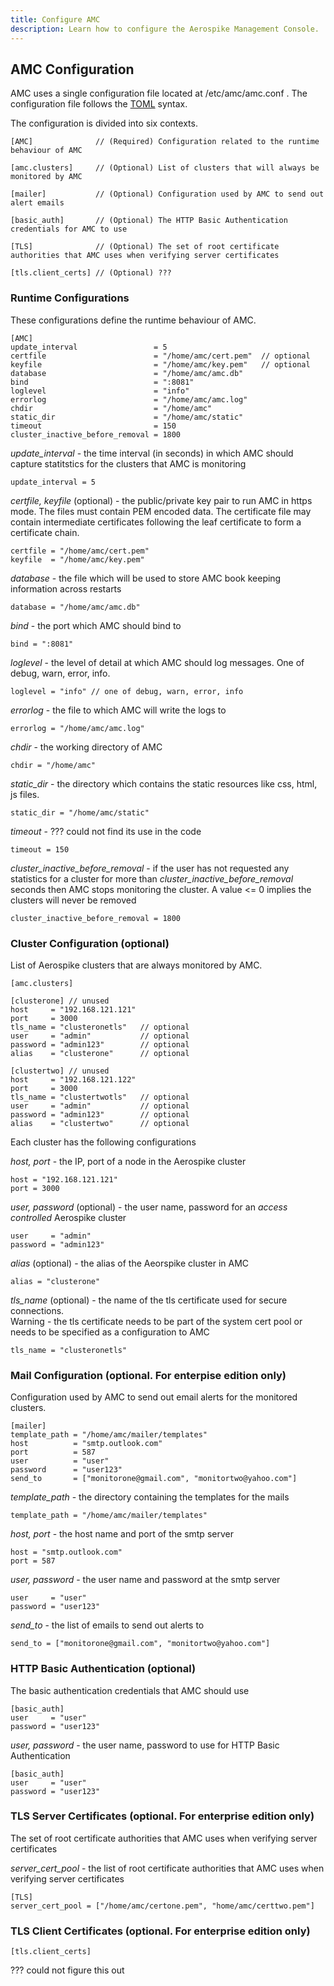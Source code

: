 ```yaml
---
title: Configure AMC
description: Learn how to configure the Aerospike Management Console.
---
```



## AMC Configuration
AMC uses a single configuration file located at /etc/amc/amc.conf .
The configuration file follows the  [TOML](https://github.com/toml-lang/toml) syntax.

The configuration is divided into six contexts. 
```
[AMC]              // (Required) Configuration related to the runtime behaviour of AMC

[amc.clusters]     // (Optional) List of clusters that will always be monitored by AMC

[mailer]           // (Optional) Configuration used by AMC to send out alert emails

[basic_auth]       // (Optional) The HTTP Basic Authentication credentials for AMC to use

[TLS]              // (Optional) The set of root certificate authorities that AMC uses when verifying server certificates

[tls.client_certs] // (Optional) ???
```

### Runtime Configurations 
These configurations define the runtime behaviour of AMC.
```
[AMC]
update_interval                 = 5
certfile                        = "/home/amc/cert.pem"  // optional
keyfile                         = "/home/amc/key.pem"   // optional 
database                        = "/home/amc/amc.db"
bind                            = ":8081"
loglevel                        = "info"
errorlog                        = "/home/amc/amc.log"
chdir                           = "/home/amc"
static_dir                      = "/home/amc/static"
timeout                         = 150
cluster_inactive_before_removal = 1800
```

*update_interval* - the time interval (in seconds) in which AMC should capture statitstics for the clusters that AMC is monitoring
```
update_interval = 5
```

*certfile, keyfile* (optional)  - the public/private key pair to run AMC in https mode. The files must contain PEM encoded data. The certificate file may contain intermediate certificates following the leaf certificate to form a certificate chain.
```
certfile = "/home/amc/cert.pem"
keyfile  = "/home/amc/key.pem"
```

*database*  - the file which will be used to store AMC book keeping information across restarts
```
database = "/home/amc/amc.db"
```

*bind* - the port which AMC should bind to 
```
bind = ":8081"
```

*loglevel*  - the level of detail at which AMC should log messages. One of
  debug, warn, error, info.
```
loglevel = "info" // one of debug, warn, error, info
```

*errorlog* - the file to which AMC will write the logs to
```
errorlog = "/home/amc/amc.log"
```

*chdir* -  the working directory of AMC
```
chdir = "/home/amc"
```

*static_dir*  - the directory which contains the static resources like css, html, js files.
```
static_dir = "/home/amc/static"
```

*timeout*  - ??? could not find its use in the code
```
timeout = 150
```

*cluster_inactive_before_removal* - if the user has not requested any statistics for a cluster for more than  *cluster_inactive_before_removal* seconds  then AMC stops monitoring the cluster. A value <= 0 implies the clusters will  never be removed
```
cluster_inactive_before_removal = 1800
```

### Cluster Configuration (optional)
List of Aerospike clusters that are always monitored by AMC.
```
[amc.clusters]

[clusterone] // unused
host     = "192.168.121.121"         
port     = 3000
tls_name = "clusteronetls"   // optional
user     = "admin"           // optional
password = "admin123"        // optional 
alias    = "clusterone"      // optional

[clustertwo] // unused
host     = "192.168.121.122"
port     = 3000
tls_name = "clustertwotls"   // optional
user     = "admin"           // optional
password = "admin123"        // optional 
alias    = "clustertwo"      // optional
```

Each cluster has the following configurations

*host, port* - the IP, port of a node in the Aerospike cluster
```
host = "192.168.121.121"
port = 3000
```

*user, password* (optional) - the user name, password for an *access
controlled* Aerospike cluster
```
user     = "admin"
password = "admin123"
```

*alias* (optional) - the alias of the Aeorspike cluster in AMC
```
alias = "clusterone"
```

*tls_name* (optional) - the name of the tls certificate used for secure connections.  
Warning - the tls certificate needs to be part of the system cert pool or needs 
to be specified as a configuration to AMC
```
tls_name = "clusteronetls"
```

### Mail Configuration (optional. For enterpise edition only)
Configuration used by AMC to send out email alerts for the monitored clusters.

```
[mailer]
template_path = "/home/amc/mailer/templates"
host          = "smtp.outlook.com"
port          = 587
user          = "user"
password      = "user123"
send_to       = ["monitorone@gmail.com", "monitortwo@yahoo.com"]
```


*template_path* - the directory containing the templates for the mails
```
template_path = "/home/amc/mailer/templates"
```

*host, port* - the host name and port of the smtp server
```
host = "smtp.outlook.com"
port = 587
```

*user, password* - the user name and password at the smtp server
```
user     = "user"
password = "user123"
```

*send_to* - the list of emails to send out alerts to
```
send_to = ["monitorone@gmail.com", "monitortwo@yahoo.com"]
```

### HTTP Basic Authentication (optional)
The basic authentication credentials that AMC should use
```
[basic_auth]
user     = "user"
password = "user123"
```

*user, password* - the user name, password to use for HTTP Basic Authentication
```
[basic_auth]
user     = "user"
password = "user123"
```

### TLS Server Certificates (optional. For enterprise edition only)
The set of root certificate authorities that AMC uses when verifying server certificates

*server_cert_pool* - the list of root certificate authorities that AMC uses when verifying server certificates
```
[TLS]
server_cert_pool = ["/home/amc/certone.pem", "home/amc/certtwo.pem"]
```

### TLS Client Certificates (optional. For enterprise edition only)
```
[tls.client_certs]
```
??? could not figure this out

